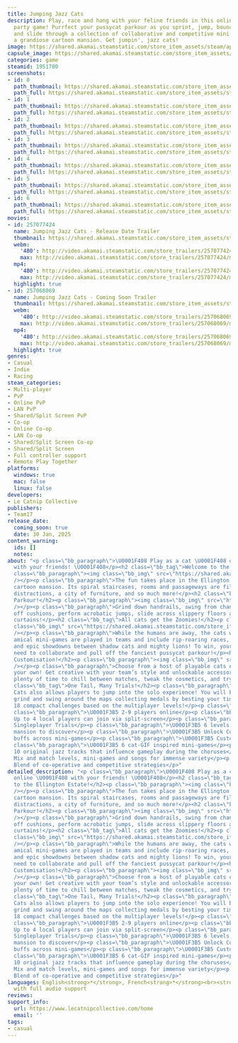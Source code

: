 ```yaml
---
title: Jumping Jazz Cats
description: Play, race and hang with your feline friends in this online platformer
  party game! Purrfect your pussycat parkour as you sprint, jump, bounce, swing, skid
  and slide through a collection of collaborative and competitive mini-games set in
  a grandiose cartoon mansion. Get jumpin', jazz cats!
image: https://shared.akamai.steamstatic.com/store_item_assets/steam/apps/1951780/header.jpg?t=1732806451
capsule_image: https://shared.akamai.steamstatic.com/store_item_assets/steam/apps/1951780/b88b3c6c2b17c62ad83b57bf72d596429eadd371/capsule_231x87.jpg?t=1732806451
categories: game
steamid: 1951780
screenshots:
- id: 0
  path_thumbnail: https://shared.akamai.steamstatic.com/store_item_assets/steam/apps/1951780/ss_475a86f9d4fb5d86efa3def251e73b036354a940.600x338.jpg?t=1732806451
  path_full: https://shared.akamai.steamstatic.com/store_item_assets/steam/apps/1951780/ss_475a86f9d4fb5d86efa3def251e73b036354a940.1920x1080.jpg?t=1732806451
- id: 1
  path_thumbnail: https://shared.akamai.steamstatic.com/store_item_assets/steam/apps/1951780/ss_a10350d3a86c70683a4dbda38052380ac063aeab.600x338.jpg?t=1732806451
  path_full: https://shared.akamai.steamstatic.com/store_item_assets/steam/apps/1951780/ss_a10350d3a86c70683a4dbda38052380ac063aeab.1920x1080.jpg?t=1732806451
- id: 2
  path_thumbnail: https://shared.akamai.steamstatic.com/store_item_assets/steam/apps/1951780/ss_5b6914bbf11cf40797b60d0d5b06b49c7da585aa.600x338.jpg?t=1732806451
  path_full: https://shared.akamai.steamstatic.com/store_item_assets/steam/apps/1951780/ss_5b6914bbf11cf40797b60d0d5b06b49c7da585aa.1920x1080.jpg?t=1732806451
- id: 3
  path_thumbnail: https://shared.akamai.steamstatic.com/store_item_assets/steam/apps/1951780/ss_716ce8c28323fa4cfe348a8c1c427ad4b239ea4d.600x338.jpg?t=1732806451
  path_full: https://shared.akamai.steamstatic.com/store_item_assets/steam/apps/1951780/ss_716ce8c28323fa4cfe348a8c1c427ad4b239ea4d.1920x1080.jpg?t=1732806451
- id: 4
  path_thumbnail: https://shared.akamai.steamstatic.com/store_item_assets/steam/apps/1951780/ss_503b11d0cd81e1481ec50e4e19e9e14239cc24bc.600x338.jpg?t=1732806451
  path_full: https://shared.akamai.steamstatic.com/store_item_assets/steam/apps/1951780/ss_503b11d0cd81e1481ec50e4e19e9e14239cc24bc.1920x1080.jpg?t=1732806451
- id: 5
  path_thumbnail: https://shared.akamai.steamstatic.com/store_item_assets/steam/apps/1951780/ss_5c94151518d0a64f3f00165e89b1a5a4a5ee50af.600x338.jpg?t=1732806451
  path_full: https://shared.akamai.steamstatic.com/store_item_assets/steam/apps/1951780/ss_5c94151518d0a64f3f00165e89b1a5a4a5ee50af.1920x1080.jpg?t=1732806451
- id: 6
  path_thumbnail: https://shared.akamai.steamstatic.com/store_item_assets/steam/apps/1951780/ss_34691a9c8be0fb5ae3e75abc0b9948aba5d4b288.600x338.jpg?t=1732806451
  path_full: https://shared.akamai.steamstatic.com/store_item_assets/steam/apps/1951780/ss_34691a9c8be0fb5ae3e75abc0b9948aba5d4b288.1920x1080.jpg?t=1732806451
movies:
- id: 257077424
  name: Jumping Jazz Cats - Release Date Trailer
  thumbnail: https://shared.akamai.steamstatic.com/store_item_assets/steam/apps/257077424/c97e72142c98006bc606f9a19a29cabaf65f6cf8/movie_600x337.jpg?t=1732806444
  webm:
    '480': http://video.akamai.steamstatic.com/store_trailers/257077424/movie480_vp9.webm?t=1732806444
    max: http://video.akamai.steamstatic.com/store_trailers/257077424/movie_max_vp9.webm?t=1732806444
  mp4:
    '480': http://video.akamai.steamstatic.com/store_trailers/257077424/movie480.mp4?t=1732806444
    max: http://video.akamai.steamstatic.com/store_trailers/257077424/movie_max.mp4?t=1732806444
  highlight: true
- id: 257068069
  name: Jumping Jazz Cats - Coming Soon Trailer
  thumbnail: https://shared.akamai.steamstatic.com/store_item_assets/steam/apps/257068069/94c3f678e2cf462a64afa7579df5609d4be8f2ac/movie_600x337.jpg?t=1730127626
  webm:
    '480': http://video.akamai.steamstatic.com/store_trailers/257068069/movie480_vp9.webm?t=1730127626
    max: http://video.akamai.steamstatic.com/store_trailers/257068069/movie_max_vp9.webm?t=1730127626
  mp4:
    '480': http://video.akamai.steamstatic.com/store_trailers/257068069/movie480.mp4?t=1730127626
    max: http://video.akamai.steamstatic.com/store_trailers/257068069/movie_max.mp4?t=1730127626
  highlight: true
genres:
- Casual
- Indie
- Racing
steam_categories:
- Multi-player
- PvP
- Online PvP
- LAN PvP
- Shared/Split Screen PvP
- Co-op
- Online Co-op
- LAN Co-op
- Shared/Split Screen Co-op
- Shared/Split Screen
- Full controller support
- Remote Play Together
platforms:
  windows: true
  mac: false
  linux: false
developers:
- Le Catnip Collective
publishers:
- Team17
release_date:
  coming_soon: true
  date: 30 Jan, 2025
content_warning:
  ids: []
  notes:
about: "<p class=\"bb_paragraph\">\U0001F408 Play as a cat \U0001F408 online \U0001F408
  with your friends! \U0001F408</p><h2 class=\"bb_tag\">Welcome to the Ellington Estate!</h2><p
  class=\"bb_paragraph\"><img class=\"bb_img\" src=\"https://shared.akamai.steamstatic.com/store_item_assets/steam/apps/1951780/extras/JJC_GIF_Welcome-to-Ellington-Estate.gif?t=1732806451\"
  /></p><p class=\"bb_paragraph\">The fun takes place in the Ellington Estate, a jazzy
  cartoon mansion. Its spiral staircases, rooms and passageways are filled with devious
  distractions, a city of furniture, and so much more!</p><h2 class=\"bb_tag\">Pawsome
  Parkour!</h2><p class=\"bb_paragraph\"><img class=\"bb_img\" src=\"https://shared.akamai.steamstatic.com/store_item_assets/steam/apps/1951780/extras/JJC_GIF_Pawsome-Parkour.gif?t=1732806451\"
  /></p><p class=\"bb_paragraph\">Grind down handrails, swing from chandeliers , bounce
  off cushions, perform acrobatic jumps, slide across slippery floors and climb the
  curtains!</p><h2 class=\"bb_tag\">All cats get the Zoomies!</h2><p class=\"bb_paragraph\"><img
  class=\"bb_img\" src=\"https://shared.akamai.steamstatic.com/store_item_assets/steam/apps/1951780/extras/JJC_GIF_All-cats-get-the-zoomies.gif?t=1732806451\"
  /></p><p class=\"bb_paragraph\">While the humans are away, the cats will play! These
  amical mini-games are played in teams and include rip-roaring races, fat cat collectathons
  and epic showdowns between shadow cats and mighty lions! To win, your cat pack will
  need to collaborate and pull off the fanciest pussycat parkour!</p><h2 class=\"bb_tag\">Creative
  Customisation!</h2><p class=\"bb_paragraph\"><img class=\"bb_img\" src=\"https://shared.akamai.steamstatic.com/store_item_assets/steam/apps/1951780/extras/JJC_GIF_Customisation.gif?t=1732806451\"
  /></p><p class=\"bb_paragraph\">Choose from a host of playable cats or customize
  your own! Get creative with your team’s style and unlockable accessories! There’s
  plenty of time to chill between matches, tweak the cosmetics, and try out new moves!</p><h2
  class=\"bb_tag\">One Tail, Many Trials!</h2><p class=\"bb_paragraph\">Jumping Jazz
  Cats also allows players to jump into the solo experience! You will bounce, dive,
  grind and swing around the maps collecting medals by besting your time and cross
  18 compact challenges based on the multiplayer levels!</p><p class=\"bb_paragraph\">Features:</p><p
  class=\"bb_paragraph\">\U0001F3B5 2-9 players online</p><p class=\"bb_paragraph\">\U0001F3B5
  Up to 4 local players can join via split-screen</p><p class=\"bb_paragraph\">\U0001F3B5
  Singleplayer Trials</p><p class=\"bb_paragraph\">\U0001F3B5 6 levels across the
  mansion to discover</p><p class=\"bb_paragraph\">\U0001F3B5 Unlock Collar Tags for
  buffs across mini-games</p><p class=\"bb_paragraph\">\U0001F3B5 Customize your cat</p><p
  class=\"bb_paragraph\">\U0001F3B5 6 cat-GIF inspired mini-games</p><p class=\"bb_paragraph\">\U0001F3B5
  10 original jazz tracks that influence gameplay during the choruses</p><p class=\"bb_paragraph\">\U0001F3B5
  Mix and match levels, mini-games and songs for immense variety</p><p class=\"bb_paragraph\">\U0001F3B5
  Blend of co-operative and competitive strategies</p>"
detailed_description: "<p class=\"bb_paragraph\">\U0001F408 Play as a cat \U0001F408
  online \U0001F408 with your friends! \U0001F408</p><h2 class=\"bb_tag\">Welcome
  to the Ellington Estate!</h2><p class=\"bb_paragraph\"><img class=\"bb_img\" src=\"https://shared.akamai.steamstatic.com/store_item_assets/steam/apps/1951780/extras/JJC_GIF_Welcome-to-Ellington-Estate.gif?t=1732806451\"
  /></p><p class=\"bb_paragraph\">The fun takes place in the Ellington Estate, a jazzy
  cartoon mansion. Its spiral staircases, rooms and passageways are filled with devious
  distractions, a city of furniture, and so much more!</p><h2 class=\"bb_tag\">Pawsome
  Parkour!</h2><p class=\"bb_paragraph\"><img class=\"bb_img\" src=\"https://shared.akamai.steamstatic.com/store_item_assets/steam/apps/1951780/extras/JJC_GIF_Pawsome-Parkour.gif?t=1732806451\"
  /></p><p class=\"bb_paragraph\">Grind down handrails, swing from chandeliers , bounce
  off cushions, perform acrobatic jumps, slide across slippery floors and climb the
  curtains!</p><h2 class=\"bb_tag\">All cats get the Zoomies!</h2><p class=\"bb_paragraph\"><img
  class=\"bb_img\" src=\"https://shared.akamai.steamstatic.com/store_item_assets/steam/apps/1951780/extras/JJC_GIF_All-cats-get-the-zoomies.gif?t=1732806451\"
  /></p><p class=\"bb_paragraph\">While the humans are away, the cats will play! These
  amical mini-games are played in teams and include rip-roaring races, fat cat collectathons
  and epic showdowns between shadow cats and mighty lions! To win, your cat pack will
  need to collaborate and pull off the fanciest pussycat parkour!</p><h2 class=\"bb_tag\">Creative
  Customisation!</h2><p class=\"bb_paragraph\"><img class=\"bb_img\" src=\"https://shared.akamai.steamstatic.com/store_item_assets/steam/apps/1951780/extras/JJC_GIF_Customisation.gif?t=1732806451\"
  /></p><p class=\"bb_paragraph\">Choose from a host of playable cats or customize
  your own! Get creative with your team’s style and unlockable accessories! There’s
  plenty of time to chill between matches, tweak the cosmetics, and try out new moves!</p><h2
  class=\"bb_tag\">One Tail, Many Trials!</h2><p class=\"bb_paragraph\">Jumping Jazz
  Cats also allows players to jump into the solo experience! You will bounce, dive,
  grind and swing around the maps collecting medals by besting your time and cross
  18 compact challenges based on the multiplayer levels!</p><p class=\"bb_paragraph\">Features:</p><p
  class=\"bb_paragraph\">\U0001F3B5 2-9 players online</p><p class=\"bb_paragraph\">\U0001F3B5
  Up to 4 local players can join via split-screen</p><p class=\"bb_paragraph\">\U0001F3B5
  Singleplayer Trials</p><p class=\"bb_paragraph\">\U0001F3B5 6 levels across the
  mansion to discover</p><p class=\"bb_paragraph\">\U0001F3B5 Unlock Collar Tags for
  buffs across mini-games</p><p class=\"bb_paragraph\">\U0001F3B5 Customize your cat</p><p
  class=\"bb_paragraph\">\U0001F3B5 6 cat-GIF inspired mini-games</p><p class=\"bb_paragraph\">\U0001F3B5
  10 original jazz tracks that influence gameplay during the choruses</p><p class=\"bb_paragraph\">\U0001F3B5
  Mix and match levels, mini-games and songs for immense variety</p><p class=\"bb_paragraph\">\U0001F3B5
  Blend of co-operative and competitive strategies</p>"
languages: English<strong>*</strong>, French<strong>*</strong><br><strong>*</strong>languages
  with full audio support
reviews:
support_info:
  url: https://www.lecatnipcollective.com/home
  email: ''
tags:
- casual
---
```


